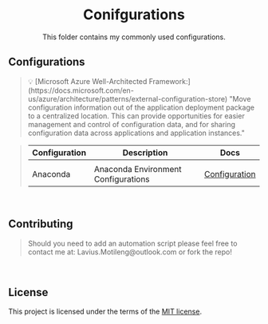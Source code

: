 <h1 align="center">Conifgurations</h1>
<p align="center">
    This folder contains my commonly used configurations.
</p>

## Configurations
<blockquote>
<p>
💡 [Microsoft Azure Well-Architected Framework:](https://docs.microsoft.com/en-us/azure/architecture/patterns/external-configuration-store)
 "Move configuration information out of the application deployment package to a centralized location. This can provide opportunities for easier management and control of configuration data, and for sharing configuration data across applications and application instances."

</p>
</blockquote>


<blockquote>

| Configuration | Description                                 | Docs                                     |
| ------------  | ------------------------------------------- | -------------------------------          |
|               |
| Anaconda | Anaconda Environment Configurations | [Configuration](./Configurations/Anaconda) |

</blockquote>

<br>

## Contributing
<blockquote>
<p>
Should you need to add an automation script please feel free to contact me at:
Lavius.Motileng@outlook.com or fork the repo!
<br>
</p>
</blockquote>

<br>

## License

This project is licensed under the terms of the
[MIT license](/LICENSE).
